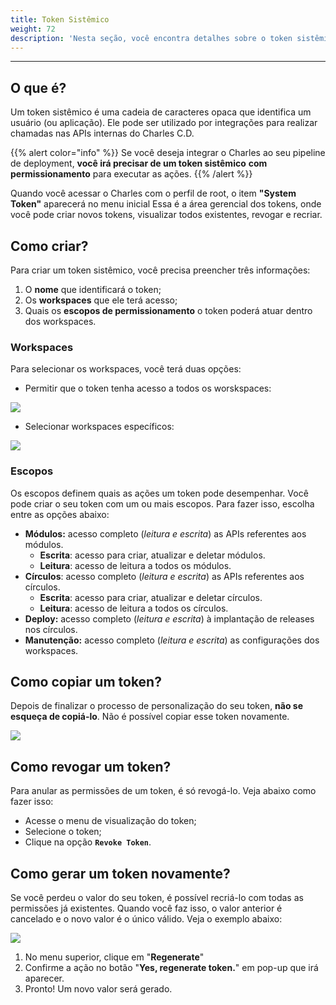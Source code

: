 ```yaml
---
title: Token Sistêmico
weight: 72
description: 'Nesta seção, você encontra detalhes sobre o token sistêmico.'
---
```


---

## O que é?

Um token sistêmico é uma cadeia de caracteres opaca que identifica um usuário \(ou aplicação\). Ele pode ser utilizado por integrações para realizar chamadas nas APIs internas do Charles C.D. 

{{% alert color="info" %}}
Se você deseja integrar o Charles ao seu pipeline de deployment, **você irá precisar de um token sistêmico** **com permissionamento** para executar as ações.
{{% /alert %}}

Quando você acessar o Charles com o perfil de root,  o item **"System Token"** aparecerá no menu inicial Essa é a área gerencial dos tokens, onde você pode criar novos tokens, visualizar todos existentes, revogar e recriar.

## Como criar?

Para criar um token sistêmico, você precisa preencher três informações:

1. O **nome** que identificará o token;
2. Os **workspaces** que ele terá acesso;
3. Quais os **escopos de permissionamento** o token poderá atuar dentro dos workspaces.

### Workspaces

Para selecionar os workspaces, você terá duas opções:

* Permitir que o token tenha acesso a todos os worskspaces:

![](//systemtoken_allworkspace.gif)

* Selecionar workspaces específicos:

![](//systemtoken_specificworkspace.gif)

### Escopos

Os escopos definem quais as ações um token pode desempenhar.  Você pode criar o seu token com um ou mais escopos. Para fazer isso, escolha entre as opções abaixo: 

* **Módulos:** acesso completo \(_leitura e escrita_\) as APIs referentes aos módulos.
  * **Escrita**: acesso para criar, atualizar e deletar módulos. 
  * **Leitura**: acesso de leitura a todos os módulos.
* **Círculos**: acesso completo \(_leitura e escrita_\) as APIs referentes aos círculos.
  * **Escrita**: acesso para criar, atualizar e deletar círculos. 
  * **Leitura**: acesso de leitura a todos os círculos.
* **Deploy:** acesso completo \(_leitura e escrita_\) à implantação de releases nos círculos.
* **Manutenção:** acesso completo \(_leitura e escrita_\) as configurações dos workspaces.

## Como copiar um token?

Depois de finalizar o processo de personalização do seu token, **não se esqueça de copiá-lo**. Não é possível copiar esse token novamente. 

![](//tokensistemico1.png)

## Como revogar um token?

Para anular as permissões de um token, é só revogá-lo. Veja abaixo como fazer isso: 

* Acesse o menu de visualização do token;
* Selecione o token;
* Clique na opção **`Revoke Token`**.

## Como gerar um token novamente?

Se você perdeu o valor do seu token, é possível recriá-lo com todas as permissões já existentes. Quando você faz isso, o valor anterior é cancelado e o novo valor é o único válido. Veja o exemplo abaixo: 

![](//tokensistemico2.gif)



1. No menu superior, clique em "**Regenerate**"
2. Confirme a ação no botão "**Yes, regenerate token.**" em pop-up que irá aparecer.
3. Pronto! Um novo valor será gerado.
